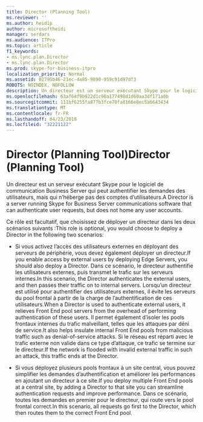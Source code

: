 ```yaml
---
title: Director (Planning Tool)
ms.reviewer: ''
ms.author: heidip
author: microsoftheidi
manager: serdars
ms.audience: ITPro
ms.topic: article
f1_keywords:
- ms.lync.plan.Director
- ms.lync.plan.Director
ms.prod: skype-for-business-itpro
localization_priority: Normal
ms.assetid: 02795b46-21ec-4a85-9890-959c91d97df3
ROBOTS: NOINDEX, NOFOLLOW
description: Un directeur est un serveur exécutant Skype pour le logiciel de communication Business Server qui peut authentifier les demandes des utilisateurs, mais qui n’héberge pas des comptes d’utilisateurs.
ms.openlocfilehash: 63af64f9b922d1c96a177498d1d60aa3df171a0b
ms.sourcegitcommit: 111bf6255fa877b3fce70fa8166e8ec5a6643434
ms.translationtype: MT
ms.contentlocale: fr-FR
ms.lasthandoff: 04/23/2019
ms.locfileid: "32221122"
---
```

# <a name="director-planning-tool"></a><span data-ttu-id="d205d-103">Director (Planning Tool)</span><span class="sxs-lookup"><span data-stu-id="d205d-103">Director (Planning Tool)</span></span>
 
<span data-ttu-id="d205d-104">Un directeur est un serveur exécutant Skype pour le logiciel de communication Business Server qui peut authentifier les demandes des utilisateurs, mais qui n’héberge pas des comptes d’utilisateurs.</span><span class="sxs-lookup"><span data-stu-id="d205d-104">A Director is a server running Skype for Business Server communications software that can authenticate user requests, but does not home any user accounts.</span></span> 
  
<span data-ttu-id="d205d-105">Ce rôle est facultatif, que choisissez de déployer un directeur dans les deux scénarios suivants :</span><span class="sxs-lookup"><span data-stu-id="d205d-105">This role is optional, you would choose to deploy a Director in the following two scenarios:</span></span>
  
- <span data-ttu-id="d205d-106">Si vous activez l’accès des utilisateurs externes en déployant des serveurs de périphérie, vous devez également déployer un directeur.</span><span class="sxs-lookup"><span data-stu-id="d205d-106">If you enable access by external users by deploying Edge Servers, you should also deploy a Director.</span></span> <span data-ttu-id="d205d-107">Dans ce scénario, le directeur authentifie les utilisateurs externes, puis transmet le trafic sur les serveurs internes.</span><span class="sxs-lookup"><span data-stu-id="d205d-107">In this scenario, the Director authenticates the external users, and then passes their traffic on to internal servers.</span></span> <span data-ttu-id="d205d-108">Lorsqu’un directeur est utilisé pour authentifier des utilisateurs externes, il évite les serveurs du pool frontal à partir de la charge de l’authentification de ces utilisateurs.</span><span class="sxs-lookup"><span data-stu-id="d205d-108">When a Director is used to authenticate external users, it relieves Front End pool servers from the overhead of performing authentication of these users.</span></span> <span data-ttu-id="d205d-109">Il permet également d’isoler les pools frontaux internes du trafic malveillant, telles que les attaques par déni de service.</span><span class="sxs-lookup"><span data-stu-id="d205d-109">It also helps insulate internal Front End pools from malicious traffic such as denial-of-service attacks.</span></span> <span data-ttu-id="d205d-110">Si le réseau est réparti avec le trafic externe non valide dans ce type d’attaque, ce trafic se termine sur le directeur.</span><span class="sxs-lookup"><span data-stu-id="d205d-110">If the network is flooded with invalid external traffic in such an attack, this traffic ends at the Director.</span></span>
    
- <span data-ttu-id="d205d-111">Si vous déployez plusieurs pools frontaux à un site central, vous pouvez simplifier les demandes d’authentification et améliorer les performances en ajoutant un directeur à ce site.</span><span class="sxs-lookup"><span data-stu-id="d205d-111">If you deploy multiple Front End pools at a central site, by adding a Director to that site you can streamline authentication requests and improve performance.</span></span> <span data-ttu-id="d205d-112">Dans ce scénario, toutes les demandes en premier pour le directeur, qui route vers le pool frontal correct.</span><span class="sxs-lookup"><span data-stu-id="d205d-112">In this scenario, all requests go first to the Director, which then routes them to the correct Front End pool.</span></span>
    

